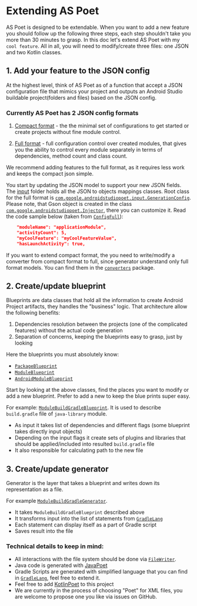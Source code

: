 # Extending AS Poet

AS Poet is designed to be extendable. When you want to add a new feature you should follow up the following three steps, each step shouldn't take you more than 30 minutes to grasp. In this doc let's extend AS Poet with my ```cool feature```. All in all, you will need to modify/create three files: one JSON and two Kotlin classes.

## 1. Add your feature to the JSON config
At the highest level, think of AS Poet as of a function that accept a JSON configuration file that mimics your project and outputs an Android Studio buildable project(folders and files) based on the JSON config.

### Currently AS Poet has 2 JSON config formats
1. [Compact format](https://github.com/android/android-studio-poet/blob/master/ConfigCompact.json) - the the minimal set of configurations to get started or create projects without fine module control.

2. [Full format](https://github.com/android/android-studio-poet/blob/master/ConfigFull.json) - full configuration control over created modules, that gives you the ability to control every module separately in terms of dependencies, method count and class count.

We recommend adding features to the full format, as it requires less work and keeps the compact json simple. 

You start by updating the JSON model to support your new JSON fields. The [input](https://github.com/android/android-studio-poet/tree/master/src/main/kotlin/com/google/androidstudiopoet/input) folder holds all the JSON to objects mappings classes.
Root class for the full format is [`com.google.androidstudiopoet.input.GenerationConfig`](https://github.com/android/android-studio-poet/blob/master/src/main/kotlin/com/google/androidstudiopoet/input/GenerationConfig.kt). Please note, that Gson object is created in the class [`com.google.androidstudiopoet.Injector`](https://github.com/android/android-studio-poet/blob/master/src/main/kotlin/com/google/androidstudiopoet/Injector.kt), there you can customize it. Read the code sample below (taken from [`ConfigFull`](https://github.com/android/android-studio-poet/blob/master/ConfigFull.json)):

``` json
    "moduleName": "applicationModule",
    "activityCount": 5,
    "myCoolFeature": "myCoolFeatureValue",
    "hasLaunchActivity": true,
```

If you want to extend compact format, the you need to write/modify a converter from compact format to full, since generator understand only full format models. You can find them in the [`converters`](https://github.com/android/android-studio-poet/tree/master/src/main/kotlin/com/google/androidstudiopoet/converters) package. 

## 2. Create/update blueprint

Blueprints are data classes that hold all the information to create Android Project artifacts, they handles the "business" logic. That architecture allow the following benefits:

1. Dependencies resolution between the projects (one of the complicated features) without the actual code generation
2. Separation of concerns, keeping the blueprints easy to grasp, just by looking

Here the blueprints you must absolutely know:
* [`PackageBlueprint`](https://github.com/android/android-studio-poet/blob/master/src/main/kotlin/com/google/androidstudiopoet/models/PackageBlueprint.kt)
* [`ModuleBlueprint`](https://github.com/android/android-studio-poet/blob/master/src/main/kotlin/com/google/androidstudiopoet/models/ModuleBlueprint.kt)
* [`AndroidModuleBlueprint`](https://github.com/android/android-studio-poet/blob/master/src/main/kotlin/com/google/androidstudiopoet/models/AndroidModuleBlueprint.kt)

Start by looking at the above classes, find the places you want to modify or add a new blueprint. Prefer to add a new  to keep the blue prints super easy.

For example: [`ModuleBuildGradleBlueprint`](https://github.com/android/android-studio-poet/blob/master/src/main/kotlin/com/google/androidstudiopoet/models/ModuleBuildGradleBlueprint.kt).
It is used to describe `build.gradle` file of `java-library` module. 

* As input it takes list of dependencies and different flags (some blueprint takes directly input objects)
* Depending on the input flags it create sets of plugins and libraries that should be applied/included into resulted `build.gradle` file 
* It also responsible for calculating path to the new file

## 3. Create/update generator

Generator is the layer that takes a blueprint and writes down its representation as a file. 

For example [`ModuleBuildGradleGenerator`](https://github.com/android/android-studio-poet/blob/master/src/main/kotlin/com/google/androidstudiopoet/generators/ModuleBuildGradleGenerator.kt). 
* It takes `ModuleBuildGradleBlueprint` described above
* It transforms input into the list of statements from [`GradleLang`](https://github.com/android/android-studio-poet/blob/master/src/main/kotlin/com/google/androidstudiopoet/gradle/GradleLang.kt)
* Each statement can display itself as a part of Gradle script
* Saves result into the file

### Technical details to keep in mind:
* All interactions with the file system should be done via [`FileWriter`](https://github.com/android/android-studio-poet/blob/master/src/main/kotlin/com/google/androidstudiopoet/writers/FileWriter.kt).
* Java code is generated with [JavaPoet](https://github.com/square/javapoet)
* Gradle Scripts are generated with simplified language that you can find in [`GradleLang`](https://github.com/android/android-studio-poet/blob/master/src/main/kotlin/com/google/androidstudiopoet/gradle/GradleLang.kt), feel free to extend it.
* Feel free to add [KotlinPoet](https://github.com/square/kotlinpoet) to this project
* We are currently in the process of choosing "Poet" for XML files, you are welcome to propose one you like via issues on GitHub. 


 

